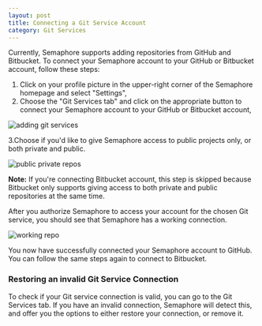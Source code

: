 ```yaml
---
layout: post
title: Connecting a Git Service Account
category: Git Services
---
```


Currently, Semaphore supports adding repositories from GitHub and Bitbucket. To
connect your Semaphore account to your GitHub or Bitbucket account, follow these
steps:

1. Click on your profile picture in the upper-right corner of the Semaphore homepage
and select "Settings",
2. Choose the "Git Services tab" and click on the appropriate button to connect
your Semaphore account to your GitHub or Bitbucket account,

<img src="/docs/assets/img/git-services/adding-git-services.png" alt="adding git services" class="img-responsive img-bordered">

3.Choose if you'd like to give Semaphore access to public projects only, or both
private and public.

<img src="/docs/assets/img/git-services/public-private-repos.png" alt="public private repos" class="img-responsive img-bordered">

 __Note:__
If you're connecting Bitbucket account, this step is skipped because Bitbucket only
supports giving access to both private and public repositories at the same time.

After you authorize Semaphore to access your account for the chosen Git service,
you should see that Semaphore has a working connection.

<img src="/docs/assets/img/git-services/working-repo.png" alt="working repo" class="img-responsive img-bordered">

You now have successfully connected your Semaphore account to GitHub. You
can follow the same steps again to connect to Bitbucket.

### Restoring an invalid Git Service Connection

To check if your Git service connection is valid, you can go to the Git Services
tab. If you have an invalid connection, Semaphore will detect this, and offer you the options
to either restore your connection, or remove it.

